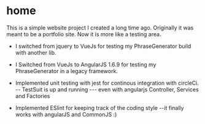 # home

This is a simple website project I created a long time ago. Originally it was meant to be a portfolio site. Now it is more like a testing area. 

- I switched from jquery to VueJs for testing my PhraseGenerator build with another lib.

- I Switched from VueJs to AngularJS 1.6.9 for testing my PhraseGenerator in a legacy framework.

- Implemented unit testing with jest for continous integration with circleCi.
  -- TestSuit is up and running
    --- even with angularjs Controller, Services and Factories

- Implemented ESlint for keeping track of the coding style
  --it finally works with angularJS and CommonJS :)
